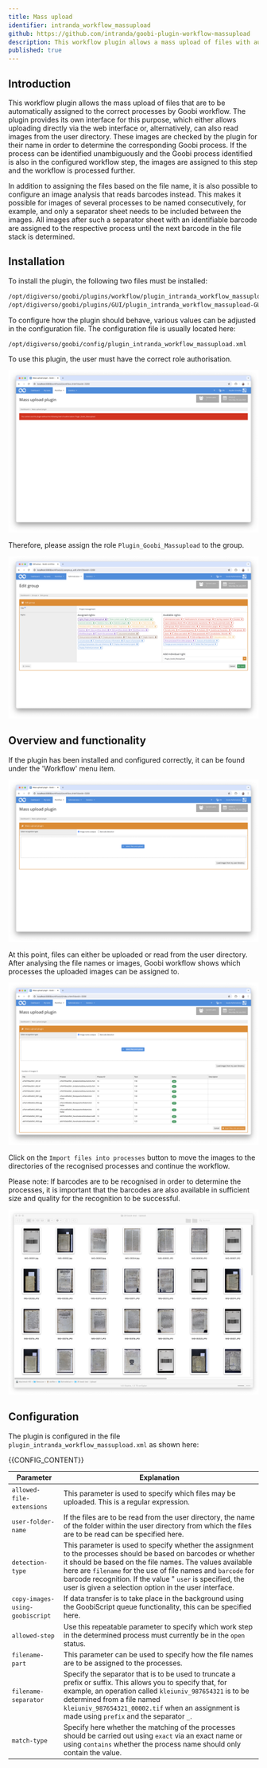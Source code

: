 ```yaml
---
title: Mass upload
identifier: intranda_workflow_massupload
github: https://github.com/intranda/goobi-plugin-workflow-massupload
description: This workflow plugin allows a mass upload of files with automatically assigned to the correct Goobi processes either on the basis of the file file names or on the basis of the analysed barcodes.
published: true
---
```


## Introduction
This workflow plugin allows the mass upload of files that are to be automatically assigned to the correct processes by Goobi workflow. The plugin provides its own interface for this purpose, which either allows uploading directly via the web interface or, alternatively, can also read images from the user directory. These images are checked by the plugin for their name in order to determine the corresponding Goobi process. If the process can be identified unambiguously and the Goobi process identified is also in the configured workflow step, the images are assigned to this step and the workflow is processed further.

In addition to assigning the files based on the file name, it is also possible to configure an image analysis that reads barcodes instead. This makes it possible for images of several processes to be named consecutively, for example, and only a separator sheet needs to be included between the images. All images after such a separator sheet with an identifiable barcode are assigned to the respective process until the next barcode in the file stack is determined.

## Installation
To install the plugin, the following two files must be installed:

```bash
/opt/digiverso/goobi/plugins/workflow/plugin_intranda_workflow_massupload.jar
/opt/digiverso/goobi/plugins/GUI/plugin_intranda_workflow_massupload-GUI.jar
```

To configure how the plugin should behave, various values can be adjusted in the configuration file. The configuration file is usually located here:

```bash
/opt/digiverso/goobi/config/plugin_intranda_workflow_massupload.xml
```

To use this plugin, the user must have the correct role authorisation.

![The plugin cannot be used without correct authorisation](screen1_en.png)

Therefore, please assign the role `Plugin_Goobi_Massupload` to the group.

![Correctly assigned role for users](screen2_en.png)


## Overview and functionality
If the plugin has been installed and configured correctly, it can be found under the 'Workflow' menu item.

![Open plugin for the upload](screen3_en.png)

At this point, files can either be uploaded or read from the user directory. After analysing the file names or images, Goobi workflow shows which processes the uploaded images can be assigned to.

![Analysed files with display of the associated processes](screen4_en.png)

Click on the `Import files into processes` button to move the images to the directories of the recognised processes and continue the workflow.

Please note: If barcodes are to be recognised in order to determine the processes, it is important that the barcodes are also available in sufficient size and quality for the recognition to be successful.

![Digitised separator sheets with barcodes for automatic recognition](screen5_en.png)


## Configuration
The plugin is configured in the file `plugin_intranda_workflow_massupload.xml` as shown here:

{{CONFIG_CONTENT}}

Parameter                       | Explanation
--------------------------------|----------------------------------------
`allowed-file-extensions`       | This parameter is used to specify which files may be uploaded. This is a regular expression.
`user-folder-name`              | If the files are to be read from the user directory, the name of the folder within the user directory from which the files are to be read can be specified here.
`detection-type`                | This parameter is used to specify whether the assignment to the processes should be based on barcodes or whether it should be based on the file names. The values available here are `filename` for the use of file names and `barcode` for barcode recognition. If the value " `user` is specified, the user is given a selection option in the user interface.
`copy-images-using-goobiscript` | If data transfer is to take place in the background using the GoobiScript queue functionality, this can be specified here.
`allowed-step`                  | Use this repeatable parameter to specify which work step in the determined process must currently be in the `open` status.
`filename-part`                 | This parameter can be used to specify how the file names are to be assigned to the processes.
`filename-separator`            | Specify the separator that is to be used to truncate a prefix or suffix. This allows you to specify that, for example, an operation called `kleiuniv_987654321` is to be determined from a file named `kleiuniv_987654321_00002.tif` when an assignment is made using `prefix` and the separator `_`.
`match-type`                    | Specify here whether the matching of the processes should be carried out using `exact` via an exact name or using `contains` whether the process name should only contain the value.
